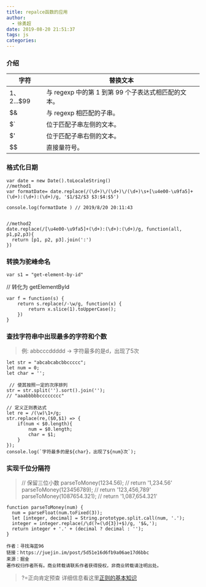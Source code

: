 ```yaml
---
title: repalce函数的应用
author:
  - 徐勇超
date: 2019-08-20 21:51:37
tags: js
categories:
---
```



### 介绍

| 字符 |替换文本  |
| --- | --- |
|$1、$2...$99  |与 regexp 中的第 1 到第 99 个子表达式相匹配的文本。 |
| $&	 | 与 regexp 相匹配的子串。|
| $` | 位于匹配子串左侧的文本。|
| $'| 位于匹配子串右侧的文本。|
| $$ | 直接量符号。|

<!-- more -->
### 格式化日期
```
var date = new Date().toLocaleString()
//method1
var formatDate= date.replace(/(\d+)\/(\d+)\/(\d+)\s+[\u4e00-\u9fa5]+(\d+):(\d+):(\d+)/g, '$1/$2/$3 $3:$4:$5')

console.log(formatDate ) // 2019/8/20 20:11:43


//method2
date.replace(/[\u4e00-\u9fa5]+(\d+):(\d+):(\d+)/g, function(all, p1,p2,p3){
  return [p1, p2, p3].join(':')
})
```

### 转换为驼峰命名
```
var s1 = "get-element-by-id"
```
// 转化为 getElementById

```
var f = function(s) {
    return s.replace(/-\w/g, function(x) {
        return x.slice(1).toUpperCase();
    })
}
```

### 查找字符串中出现最多的字符和个数
>例: abbcccddddd -> 字符最多的是d，出现了5次


```
let str = "abcabcabcbbccccc";
let num = 0;
let char = '';

 // 使其按照一定的次序排列
str = str.split('').sort().join('');
// "aaabbbbbcccccccc"

// 定义正则表达式
let re = /(\w)\1+/g;
str.replace(re,($0,$1) => {
    if(num < $0.length){
        num = $0.length;
        char = $1;        
    }
});
console.log(`字符最多的是${char}，出现了${num}次`);
```

### 实现千位分隔符
>// 保留三位小数
parseToMoney(1234.56); // return '1,234.56'
parseToMoney(123456789); // return '123,456,789'
parseToMoney(1087654.321); // return '1,087,654.321'

```
function parseToMoney(num) {
  num = parseFloat(num.toFixed(3));
  let [integer, decimal] = String.prototype.split.call(num, '.');
  integer = integer.replace(/\d(?=(\d{3})+$)/g, '$&,');
  return integer + '.' + (decimal ? decimal : '');
}

作者：寻找海蓝96
链接：https://juejin.im/post/5d51e16d6fb9a06ae17d6bbc
来源：掘金
著作权归作者所有。商业转载请联系作者获得授权，非商业转载请注明出处。
```

> ?=正向肯定预查 详细信息看这里[正则的基本知识](https://app.yinxiang.com/shard/s25/nl/22912984/8cb64e8c-9f29-47f5-b235-72a6c4d55489/)